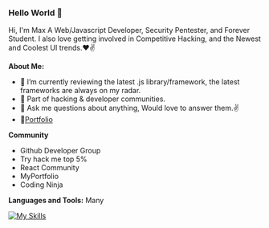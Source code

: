 ### Hello World 👋 




Hi, I'm Max A Web/Javascript Developer, Security Pentester, and Forever Student. I also love getting involved in Competitive Hacking, and the Newest and Coolest UI trends.❤✌

**About Me:**

- 🌱 I’m currently reviewing the latest .js library/framework, the latest frameworks are always on my radar.
- 👯 Part of hacking & developer communities.
- 💬 Ask me questions about anything, Would love to answer them.✌
- 📝[Portfolio](https://zapboy216.github.io/portfolio/)

**Community**
- Github Developer Group
- Try hack me top 5%
- React Community
- MyPortfolio
- Coding Ninja

**Languages and Tools:**
Many

[![My Skills](https://skillicons.dev/icons?i=html,css,js,react,nextjs,solidjs,alpinejs,bootstrap,vercel,materialui,netlify,tailwind,ai,d3,ps,cloudflare,firebase,bash,codepen,gulp,vscode,discord,twitter,github&perline=12)](https://skillicons.dev)

